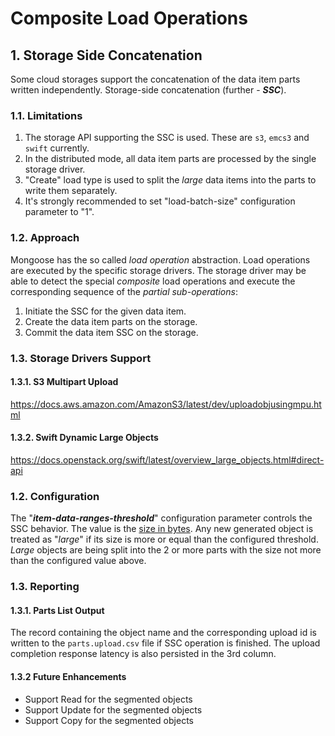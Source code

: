 # Composite Load Operations

## 1. Storage Side Concatenation

Some cloud storages support the concatenation of the data item parts written independently.
Storage-side concatenation (further - ***SSC***).

### 1.1. Limitations

1. The storage API supporting the SSC is used. These are `s3`, `emcs3` and `swift` currently.
2. In the distributed mode, all data item parts are processed by the single storage driver.
3. "Create" load type is used to split the *large* data items into the parts to write them
 separately.
4. It's strongly recommended to set "load-batch-size" configuration parameter to "1".

### 1.2. Approach

Mongoose has the so called *load operation* abstraction. Load operations are executed by the specific storage
drivers. The storage driver may be able to detect the special *composite* load operations and execute the
corresponding sequence of the *partial sub-operations*:

1. Initiate the SSC for the given data item.
2. Create the data item parts on the storage.
3. Commit the data item SSC on the storage.

### 1.3. Storage Drivers Support

#### 1.3.1. S3 Multipart Upload

https://docs.aws.amazon.com/AmazonS3/latest/dev/uploadobjusingmpu.html

#### 1.3.2. Swift Dynamic Large Objects

https://docs.openstack.org/swift/latest/overview_large_objects.html#direct-api

### 1.2. Configuration

The "***item-data-ranges-threshold***" configuration parameter controls the SSC behavior.
The value is the [size in bytes](../../../../input/configuration#132-size). Any new generated object is
treated as "*large*" if its size is more or equal than the configured threshold. *Large* objects are
being split into the 2 or more parts with the size not more than the configured value above.

### 1.3. Reporting

#### 1.3.1. Parts List Output

The record containing the object name and the corresponding upload id is written to the
`parts.upload.csv` file if SSC operation is finished. The upload completion response latency is also
persisted in the 3rd column.

#### 1.3.2 Future Enhancements

* Support Read for the segmented objects
* Support Update for the segmented objects
* Support Copy for the segmented objects

